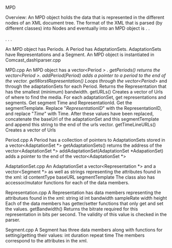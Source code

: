 MPD

Overview:
An MPD object holds the data that is represented in the different nodes of an XML document tree.
The format of the XML that is parsed (by different classes) into Nodes and eventually into an MPD object is
	<Period>
	    <AdaptationSet>
	   	 <Representation/>
			.
			.
	   	 <Representation/>
	   	 <Segment/>   
	    </AdaptationSet>
	    <AdaptationSet>		
		   .
		   .
	 	   .
	</Period>

An MPD object has Periods.
	A Period has AdaptationSets.
		AdaptationSets have Representations and a Segment.
An MPD object is instantiated in Comcast_dash\parser.cpp

MPD.cpp
	An MPD object has a vector<Period *> .
	getPeriods() returns the vector<Period *>.
	addPeriod(Period*) adds a pointer to a period to the end of the vector. 
	getWorstRepresentation()
		Loops through the vector<Period*> and through the adaptationSets for each Period.
		Returns the Representation that has the smallest (minimum) bandwidth. 
	getURLs()
		Creates a vector<string> of Urls of where to find the media.
		For each adaptationSet, get representations and segments. Get segment Time and RepresentationId.
		Get the segmentTemplate. Replace "$RepresentationID$" with the RepresentationID, and replace "$Time$" with Time. 
		After these values have been replaced, concatenate the baseUrl of the adaptationSet and this segmentTemplate and 
		append this string to the end of the urls vector. 
	getTimeLineURLs()
		Creates a vector<string> of Urls

Period.cpp
	A Period has a collection of pointers to AdaptationSets stored in a vector<AdaptationSet *>
	getAdaptationSets() 
		returns the address of the vector<AdaptationSet *>
	addAdaptationSet(AdaptationSet *AdapationSet)
		adds a pointer to the end of the vector<AdaptationSet *>

AdaptationSet.cpp
	An AdaptationSet a vector<Representation *> and a vector<Segment *> as well as strings representing the 
	attributes found in the xml:
		id
		contentType
		baseURL
		segmentTemplate
	The class also has accessor/mutator functions for each of the data members. 

Representation.cpp
	A Representation has data members representing the attributues found in the xml:
		string id
		int bandwidth
		    sampleRate
		    width
		    height
	Each of the data members has getter/setter functions that only get and set the values.
	getBandwidth() 
		Returns the bitrate required for this representation in bits per second. 
		The validity of this value is checked in the parser. 

Segment.cpp
	A Segment has three data members along with functions for setting/getting their values:
		int duration
		    repeat
		    time
	The members correspond to the attributes in the xml.
	
	
		
		
	
		
